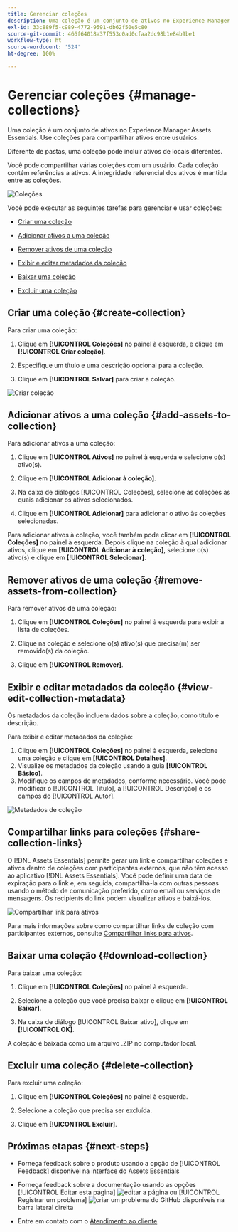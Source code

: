 ```yaml
---
title: Gerenciar coleções
description: Uma coleção é um conjunto de ativos no Experience Manager Assets Essentials. Use coleções para compartilhar ativos entre usuários.
exl-id: 33c889f5-c989-4772-9591-db62f50e5c80
source-git-commit: 466f64018a37f553c0ad0cfaa2dc98b1e84b9be1
workflow-type: ht
source-wordcount: '524'
ht-degree: 100%

---
```


# Gerenciar coleções {#manage-collections}

Uma coleção é um conjunto de ativos no Experience Manager Assets Essentials. Use coleções para compartilhar ativos entre usuários.

Diferente de pastas, uma coleção pode incluir ativos de locais diferentes.

<!--
You can share collections with various users that are assigned different levels of privileges, including viewing, editing, and so on.
-->

Você pode compartilhar várias coleções com um usuário. Cada coleção contém referências a ativos. A integridade referencial dos ativos é mantida entre as coleções.

![Coleções](assets/collections.png)

Você pode executar as seguintes tarefas para gerenciar e usar coleções:

* [Criar uma coleção](#create-collection)

* [Adicionar ativos a uma coleção](#add-assets-to-collection)

* [Remover ativos de uma coleção](#remove-assets-from-collection)

* [Exibir e editar metadados da coleção](#view-edit-collection-metadata)

* [Baixar uma coleção](#download-collection)

* [Excluir uma coleção](#delete-collection)

## Criar uma coleção {#create-collection}

Para criar uma coleção:

1. Clique em **[!UICONTROL Coleções]** no painel à esquerda, e clique em **[!UICONTROL Criar coleção]**.

1. Especifique um título e uma descrição opcional para a coleção.

1. Clique em **[!UICONTROL Salvar]** para criar a coleção.

![Criar coleção](assets/create-collection.png)

<!--

1. Select if you need to a create a Private collection or a Public collection.

   A Public collection is available for viewing and editing to all users. However, if you are a non-administrator user, a Private collection is available for viewing and editing only to users with the appropriate [permissions](#manage-collection-access). 

-->

## Adicionar ativos a uma coleção {#add-assets-to-collection}

Para adicionar ativos a uma coleção:

1. Clique em **[!UICONTROL Ativos]** no painel à esquerda e selecione o(s) ativo(s).

1. Clique em **[!UICONTROL Adicionar à coleção]**.

1. Na caixa de diálogos [!UICONTROL Coleções], selecione as coleções às quais adicionar os ativos selecionados.

1. Clique em **[!UICONTROL Adicionar]** para adicionar o ativo às coleções selecionadas.

Para adicionar ativos à coleção, você também pode clicar em **[!UICONTROL Coleções]** no painel à esquerda. Depois clique na coleção à qual adicionar ativos, clique em **[!UICONTROL Adicionar à coleção]**, selecione o(s) ativo(s) e clique em **[!UICONTROL Selecionar]**.

## Remover ativos de uma coleção {#remove-assets-from-collection}

Para remover ativos de uma coleção:

1. Clique em **[!UICONTROL Coleções]** no painel à esquerda para exibir a lista de coleções.

1. Clique na coleção e selecione o(s) ativo(s) que precisa(m) ser removido(s) da coleção.

1. Clique em **[!UICONTROL Remover]**.

<!--

## Manage access to a Private collection {#manage-collection-access}

The permission management for collections function in the same manner as folders in [!DNL Assets Essentials]. Administrators can manage the access levels for collections available in the repository. As an administrator, you can create user groups and assign permissions to those groups to manage access levels. You can also delegate the permission management privileges to user groups at the collection-level.

For more information, see [Manage permissions for folders and collections](manage-permissions.md).

-->

<!--

## Search a collection {#search-collections}

Click **[!UICONTROL Collections]** in the left rail and use the Search box to specify a text as the criteria to search for a collection. [!DNL Assets Essentials] uses the specified text to search collection names, metadata including tags defined for a collection and returns appropriate results.

>[!NOTE]
>
>Assets Essentials performs search in collections available at the root level. It does not perform search in assets and folders available in collections.

-->

## Exibir e editar metadados da coleção {#view-edit-collection-metadata}

Os metadados da coleção incluem dados sobre a coleção, como título e descrição.

Para exibir e editar metadados da coleção:

1. Clique em **[!UICONTROL Coleções]** no painel à esquerda, selecione uma coleção e clique em **[!UICONTROL Detalhes]**.
1. Visualize os metadados da coleção usando a guia **[!UICONTROL Básico]**.
1. Modifique os campos de metadados, conforme necessário. Você pode modificar o [!UICONTROL Título], a [!UICONTROL Descrição] e os campos do [!UICONTROL Autor].

![Metadados de coleção](assets/collection-metadata.png)

## Compartilhar links para coleções {#share-collection-links}

O [!DNL Assets Essentials] permite gerar um link e compartilhar coleções e ativos dentro de coleções com participantes externos, que não têm acesso ao aplicativo [!DNL Assets Essentials]. Você pode definir uma data de expiração para o link e, em seguida, compartilhá-la com outras pessoas usando o método de comunicação preferido, como email ou serviços de mensagens. Os recipients do link podem visualizar ativos e baixá-los.

![Compartilhar link para ativos](assets/share-link-collections.png)

Para mais informações sobre como compartilhar links de coleção com participantes externos, consulte [Compartilhar links para ativos](share-links-for-assets.md).

## Baixar uma coleção {#download-collection}

Para baixar uma coleção:

1. Clique em **[!UICONTROL Coleções]** no painel à esquerda.

1. Selecione a coleção que você precisa baixar e clique em **[!UICONTROL Baixar]**.

1. Na caixa de diálogo [!UICONTROL Baixar ativo], clique em **[!UICONTROL OK]**.

A coleção é baixada como um arquivo .ZIP no computador local.

## Excluir uma coleção {#delete-collection}

Para excluir uma coleção:

1. Clique em **[!UICONTROL Coleções]** no painel à esquerda.

1. Selecione a coleção que precisa ser excluída.

1. Clique em **[!UICONTROL Excluir]**.

## Próximas etapas {#next-steps}

* Forneça feedback sobre o produto usando a opção de [!UICONTROL Feedback] disponível na interface do Assets Essentials

* Forneça feedback sobre a documentação usando as opções [!UICONTROL Editar esta página] ![editar a página](assets/do-not-localize/edit-page.png) ou [!UICONTROL Registrar um problema] ![criar um problema do GitHub](assets/do-not-localize/github-issue.png) disponíveis na barra lateral direita

* Entre em contato com o [Atendimento ao cliente](https://experienceleague.adobe.com/?support-solution=General&amp;lang=pt-BR#support)

